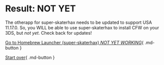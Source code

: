 # Result: NOT YET

The otherapp for super-skaterhax needs to be updated to support USA 11.17.0. So, you WILL be able to use super-skaterhax to install CFW on your 3DS, but *not yet*. Check back for updates!

[Go to Homebrew Launcher (super-skaterhax) *NOT YET WORKING*](https://3ds.hacks.guide/homebrew-launcher-(super-skaterhax)){ .md-button } 

[Start over](/seventeen){ .md-button }

